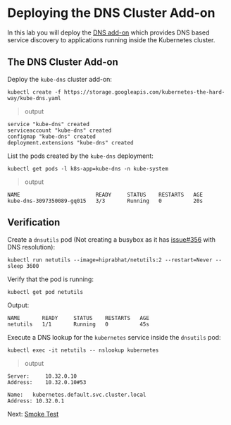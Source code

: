 # Deploying the DNS Cluster Add-on

In this lab you will deploy the [DNS add-on](https://kubernetes.io/docs/concepts/services-networking/dns-pod-service/) which provides DNS based service discovery to applications running inside the Kubernetes cluster.

## The DNS Cluster Add-on

Deploy the `kube-dns` cluster add-on:

```
kubectl create -f https://storage.googleapis.com/kubernetes-the-hard-way/kube-dns.yaml
```

> output

```
service "kube-dns" created
serviceaccount "kube-dns" created
configmap "kube-dns" created
deployment.extensions "kube-dns" created
```

List the pods created by the `kube-dns` deployment:

```
kubectl get pods -l k8s-app=kube-dns -n kube-system
```

> output

```
NAME                        READY     STATUS    RESTARTS   AGE
kube-dns-3097350089-gq015   3/3       Running   0          20s
```

## Verification

Create a `dnsutils` pod
(Not creating a busybox as it has [issue#356](https://github.com/kelseyhightower/kubernetes-the-hard-way/issues/356)  with DNS resolution):

```
kubectl run netutils --image=hiprabhat/netutils:2 --restart=Never -- sleep 3600
```

Verify that the pod is running:

```sh
kubectl get pod netutils
```

Output:
```
NAME       READY     STATUS    RESTARTS   AGE
netutils   1/1       Running   0          45s
```

Execute a DNS lookup for the `kubernetes` service inside the `dnsutils` pod:

```
kubectl exec -it netutils -- nslookup kubernetes
```

> output

```
Server:		10.32.0.10
Address:	10.32.0.10#53

Name:	kubernetes.default.svc.cluster.local
Address: 10.32.0.1
```

Next: [Smoke Test](13-smoke-test.md)
